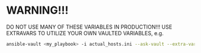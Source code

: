 # WARNING!!!

DO NOT USE MANY OF THESE VARIABLES IN PRODUCTION!!! USE EXTRAVARS TO UTILIZE YOUR OWN VAULTED VARIABLES, e.g.

~~~sh
ansible-vault <my_playbook> -i actual_hosts.ini --ask-vault --extra-vars '@my_extra_varsfiles'>
~~~



